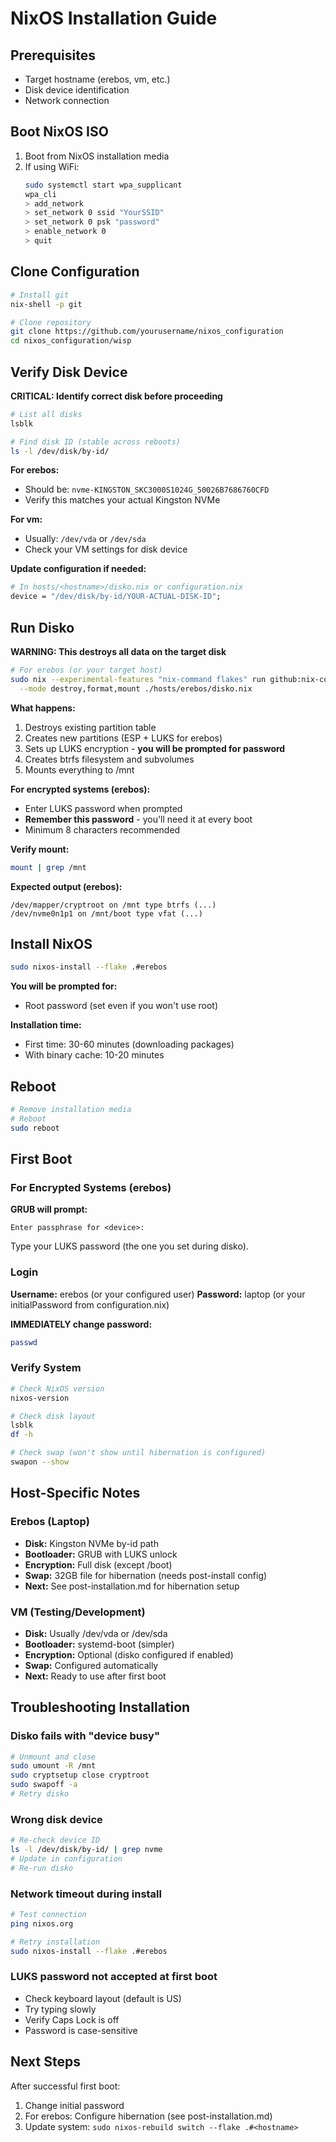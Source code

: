 # NixOS Installation Guide

## Prerequisites

- Target hostname (erebos, vm, etc.)
- Disk device identification
- Network connection

## Boot NixOS ISO

1. Boot from NixOS installation media
2. If using WiFi:
   ```bash
   sudo systemctl start wpa_supplicant
   wpa_cli
   > add_network
   > set_network 0 ssid "YourSSID"
   > set_network 0 psk "password"
   > enable_network 0
   > quit
   ```

## Clone Configuration

```bash
# Install git
nix-shell -p git

# Clone repository
git clone https://github.com/yourusername/nixos_configuration
cd nixos_configuration/wisp
```

## Verify Disk Device

**CRITICAL: Identify correct disk before proceeding**

```bash
# List all disks
lsblk

# Find disk ID (stable across reboots)
ls -l /dev/disk/by-id/
```

**For erebos:**
- Should be: `nvme-KINGSTON_SKC3000S1024G_50026B7686760CFD`
- Verify this matches your actual Kingston NVMe

**For vm:**
- Usually: `/dev/vda` or `/dev/sda`
- Check your VM settings for disk device

**Update configuration if needed:**
```nix
# In hosts/<hostname>/disko.nix or configuration.nix
device = "/dev/disk/by-id/YOUR-ACTUAL-DISK-ID";
```

## Run Disko

**WARNING: This destroys all data on the target disk**

```bash
# For erebos (or your target host)
sudo nix --experimental-features "nix-command flakes" run github:nix-community/disko/latest -- \
  --mode destroy,format,mount ./hosts/erebos/disko.nix
```

**What happens:**
1. Destroys existing partition table
2. Creates new partitions (ESP + LUKS for erebos)
3. Sets up LUKS encryption - **you will be prompted for password**
4. Creates btrfs filesystem and subvolumes
5. Mounts everything to /mnt

**For encrypted systems (erebos):**
- Enter LUKS password when prompted
- **Remember this password** - you'll need it at every boot
- Minimum 8 characters recommended

**Verify mount:**
```bash
mount | grep /mnt
```

**Expected output (erebos):**
```
/dev/mapper/cryptroot on /mnt type btrfs (...)
/dev/nvme0n1p1 on /mnt/boot type vfat (...)
```

## Install NixOS

```bash
sudo nixos-install --flake .#erebos
```

**You will be prompted for:**
- Root password (set even if you won't use root)

**Installation time:**
- First time: 30-60 minutes (downloading packages)
- With binary cache: 10-20 minutes

## Reboot

```bash
# Remove installation media
# Reboot
sudo reboot
```

## First Boot

### For Encrypted Systems (erebos)

**GRUB will prompt:**
```
Enter passphrase for <device>:
```
Type your LUKS password (the one you set during disko).

### Login

**Username:** erebos (or your configured user)
**Password:** laptop (or your initialPassword from configuration.nix)

**IMMEDIATELY change password:**
```bash
passwd
```

### Verify System

```bash
# Check NixOS version
nixos-version

# Check disk layout
lsblk
df -h

# Check swap (won't show until hibernation is configured)
swapon --show
```

## Host-Specific Notes

### Erebos (Laptop)
- **Disk:** Kingston NVMe by-id path
- **Bootloader:** GRUB with LUKS unlock
- **Encryption:** Full disk (except /boot)
- **Swap:** 32GB file for hibernation (needs post-install config)
- **Next:** See post-installation.md for hibernation setup

### VM (Testing/Development)
- **Disk:** Usually /dev/vda or /dev/sda
- **Bootloader:** systemd-boot (simpler)
- **Encryption:** Optional (disko configured if enabled)
- **Swap:** Configured automatically
- **Next:** Ready to use after first boot

## Troubleshooting Installation

### Disko fails with "device busy"
```bash
# Unmount and close
sudo umount -R /mnt
sudo cryptsetup close cryptroot
sudo swapoff -a
# Retry disko
```

### Wrong disk device
```bash
# Re-check device ID
ls -l /dev/disk/by-id/ | grep nvme
# Update in configuration
# Re-run disko
```

### Network timeout during install
```bash
# Test connection
ping nixos.org

# Retry installation
sudo nixos-install --flake .#erebos
```

### LUKS password not accepted at first boot
- Check keyboard layout (default is US)
- Try typing slowly
- Verify Caps Lock is off
- Password is case-sensitive

## Next Steps

After successful first boot:
1. Change initial password
2. For erebos: Configure hibernation (see post-installation.md)
3. Update system: `sudo nixos-rebuild switch --flake .#<hostname>`
